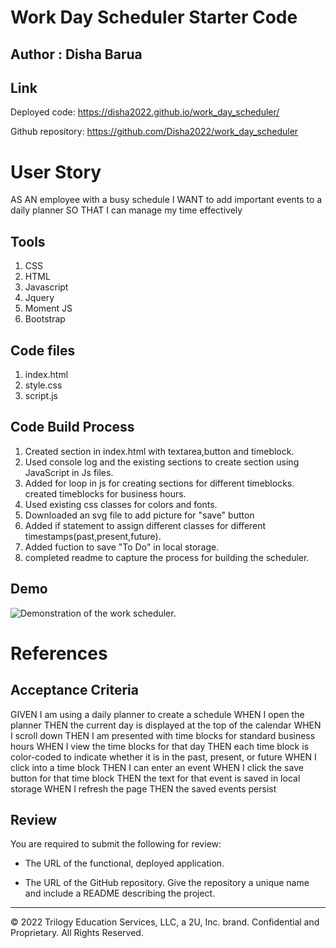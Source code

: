 # Work Day Scheduler Starter Code
## Author : Disha Barua

## Link
Deployed code: https://disha2022.github.io/work_day_scheduler/

Github repository: https://github.com/Disha2022/work_day_scheduler

# User Story
AS AN employee with a busy schedule I WANT to add important events to a daily planner
SO THAT I can manage my time effectively


## Tools
1. CSS
2. HTML
3. Javascript
4. Jquery
5. Moment JS
6. Bootstrap

## Code files
1. index.html
2. style.css
3. script.js

## Code Build Process
1. Created section in index.html with textarea,button and timeblock.
2. Used console log and the existing sections to create section using JavaScript in Js files.
3. Added for loop in js for creating sections for different timeblocks. created timeblocks for business hours.
4. Used existing css classes for colors and fonts.
5. Downloaded an svg file to add picture for "save" button
6. Added if statement to assign different classes for different timestamps(past,present,future).
7. Added fuction to save "To Do" in local storage.
8. completed readme to capture the process for building the scheduler.

## Demo
![Demonstration of the work scheduler.](./assets/images/Work%20Day%20Scheduler.gif)

# References

## Acceptance Criteria
GIVEN I am using a daily planner to create a schedule
WHEN I open the planner
THEN the current day is displayed at the top of the calendar
WHEN I scroll down
THEN I am presented with time blocks for standard business hours
WHEN I view the time blocks for that day
THEN each time block is color-coded to indicate whether it is in the past, present, or future
WHEN I click into a time block
THEN I can enter an event
WHEN I click the save button for that time block
THEN the text for that event is saved in local storage
WHEN I refresh the page
THEN the saved events persist

## Review

You are required to submit the following for review:

* The URL of the functional, deployed application.

* The URL of the GitHub repository. Give the repository a unique name and include a README describing the project.

---
© 2022 Trilogy Education Services, LLC, a 2U, Inc. brand. Confidential and Proprietary. All Rights Reserved.